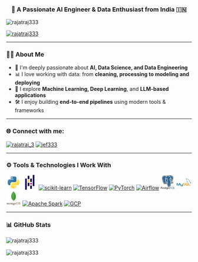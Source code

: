 <h3 align="center">🚀 A Passionate AI Engineer & Data Enthusiast from India 🇮🇳</h3>

<p align="left"> <img src="https://komarev.com/ghpvc/?username=rajatraj333&label=Profile%20views&color=0e75b6&style=flat" alt="rajatraj333" /> </p>

<p align="left"> <a href="https://github.com/ryo-ma/github-profile-trophy"><img src="https://github-profile-trophy.vercel.app/?username=rajatraj333" alt="rajatraj333" /></a> </p>

---

### 👨‍💻 About Me

- 🔬 I'm deeply passionate about **AI, Data Science, and Data Engineering**
- 📊 I love working with data: from **cleaning, processing to modeling and deploying**
- 🧠 I explore **Machine Learning, Deep Learning**, and **LLM-based applications**
- 🛠️ I enjoy building **end-to-end pipelines** using modern tools & frameworks

---

### 🌐 Connect with me:

<p align="left">
<a href="https://twitter.com/rajatraj_3" target="blank"><img align="center" src="https://raw.githubusercontent.com/rahuldkjain/github-profile-readme-generator/master/src/images/icons/Social/twitter.svg" alt="rajatraj_3" height="30" width="40" /></a>
<a href="https://www.leetcode.com/jef333" target="blank"><img align="center" src="https://raw.githubusercontent.com/rahuldkjain/github-profile-readme-generator/master/src/images/icons/Social/leet-code.svg" alt="jef333" height="30" width="40" /></a>
</p>

---

### ⚙️ Tools & Technologies I Work With

<p align="left">
  <a href="https://www.python.org" target="_blank"><img src="https://raw.githubusercontent.com/devicons/devicon/master/icons/python/python-original.svg" alt="Python" width="40" height="40"/></a>
  <a href="https://pandas.pydata.org/" target="_blank"><img src="https://raw.githubusercontent.com/devicons/devicon/2ae2a900d2f041da66e950e4d48052658d850630/icons/pandas/pandas-original.svg" alt="Pandas" width="40" height="40"/></a>
  <a href="https://scikit-learn.org/" target="_blank"><img src="https://upload.wikimedia.org/wikipedia/commons/0/05/Scikit_learn_logo_small.svg" alt="scikit-learn" width="40" height="40"/></a>
  <a href="https://www.tensorflow.org" target="_blank"><img src="https://www.vectorlogo.zone/logos/tensorflow/tensorflow-icon.svg" alt="TensorFlow" width="40" height="40"/></a>
  <a href="https://pytorch.org/" target="_blank"><img src="https://www.vectorlogo.zone/logos/pytorch/pytorch-icon.svg" alt="PyTorch" width="40" height="40"/></a>
  <a href="https://airflow.apache.org/" target="_blank"><img src="https://upload.wikimedia.org/wikipedia/commons/d/de/AirflowLogo.png" alt="Airflow" width="40" height="40"/></a>
  <a href="https://www.postgresql.org/" target="_blank"><img src="https://raw.githubusercontent.com/devicons/devicon/master/icons/postgresql/postgresql-original-wordmark.svg" alt="PostgreSQL" width="40" height="40"/></a>
  <a href="https://www.mysql.com/" target="_blank"><img src="https://raw.githubusercontent.com/devicons/devicon/master/icons/mysql/mysql-original-wordmark.svg" alt="MySQL" width="40" height="40"/></a>
  <a href="https://www.mongodb.com/" target="_blank"><img src="https://raw.githubusercontent.com/devicons/devicon/master/icons/mongodb/mongodb-original-wordmark.svg" alt="MongoDB" width="40" height="40"/></a>
  <a href="https://spark.apache.org/" target="_blank"><img src="https://upload.wikimedia.org/wikipedia/commons/f/f3/Apache_Spark_logo.svg" alt="Apache Spark" width="40" height="40"/></a>
  <a href="https://cloud.google.com/" target="_blank"><img src="https://upload.wikimedia.org/wikipedia/commons/5/5f/Google_Cloud_logo.svg" alt="GCP" width="40" height="40"/></a>
</p>

---

### 📊 GitHub Stats

<p><img align="center" src="https://github-readme-stats.vercel.app/api?username=rajatraj333&show_icons=true&locale=en" alt="rajatraj333" /></p>
<p><img align="center" src="https://github-readme-streak-stats.herokuapp.com/?user=rajatraj333&" alt="rajatraj333" /></p>
